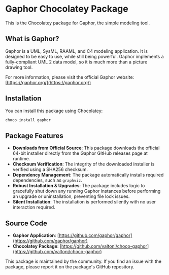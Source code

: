 # Gaphor Chocolatey Package

This is the Chocolatey package for Gaphor, the simple modeling tool.

## What is Gaphor?

Gaphor is a UML, SysML, RAAML, and C4 modeling application. It is designed to be easy to use, while still being powerful. Gaphor implements a fully-compliant UML 2 data model, so it is much more than a picture drawing tool.

For more information, please visit the official Gaphor website: [https://gaphor.org/](https://gaphor.org/)

## Installation

You can install this package using Chocolatey:

```powershell
choco install gaphor
```

## Package Features

*   **Downloads from Official Source**: This package downloads the official 64-bit installer directly from the Gaphor GitHub releases page at runtime.
*   **Checksum Verification**: The integrity of the downloaded installer is verified using a SHA256 checksum.
*   **Dependency Management**: The package automatically installs required dependencies, such as `graphviz`.
*   **Robust Installation & Upgrades**: The package includes logic to gracefully shut down any running Gaphor instances before performing an upgrade or uninstallation, preventing file lock issues.
*   **Silent Installation**: The installation is performed silently with no user interaction required.

## Source Code

*   **Gaphor Application**: [https://github.com/gaphor/gaphor](https://github.com/gaphor/gaphor)
*   **Chocolatey Package**: [https://github.com/valtoni/choco-gaphor](https://github.com/valtoni/choco-gaphor)

This package is maintained by the community. If you find an issue with the package, please report it on the package's GitHub repository.